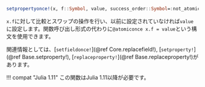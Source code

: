 ```julia
setpropertyonce!(x, f::Symbol, value, success_order::Symbol=:not_atomic, fail_order::Symbol=success_order)
```

`x.f`に対して比較とスワップの操作を行い、以前に設定されていなければ`value`に設定します。関数呼び出し形式の代わりに`@atomiconce x.f = value`という構文を使用できます。

関連情報としては、[`setfieldonce!`](@ref Core.replacefield!), [`setproperty!`](@ref Base.setproperty!), [`replaceproperty!`](@ref Base.replaceproperty!)があります。

!!! compat "Julia 1.11"
    この関数はJulia 1.11以降が必要です。

